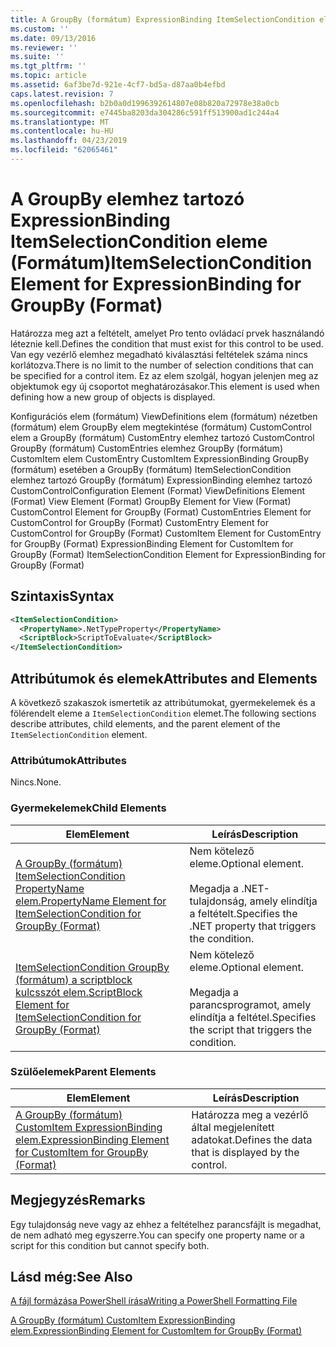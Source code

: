 ```yaml
---
title: A GroupBy (formátum) ExpressionBinding ItemSelectionCondition eleme |} A Microsoft Docs
ms.custom: ''
ms.date: 09/13/2016
ms.reviewer: ''
ms.suite: ''
ms.tgt_pltfrm: ''
ms.topic: article
ms.assetid: 6af3be7d-921e-4cf7-bd5a-d87aa0b4efbd
caps.latest.revision: 7
ms.openlocfilehash: b2b0a0d1996392614807e08b820a72978e38a0cb
ms.sourcegitcommit: e7445ba8203da304286c591ff513900ad1c244a4
ms.translationtype: MT
ms.contentlocale: hu-HU
ms.lasthandoff: 04/23/2019
ms.locfileid: "62065461"
---
```

# <a name="itemselectioncondition-element-for-expressionbinding-for-groupby-format"></a><span data-ttu-id="083b3-102">A GroupBy elemhez tartozó ExpressionBinding ItemSelectionCondition eleme (Formátum)</span><span class="sxs-lookup"><span data-stu-id="083b3-102">ItemSelectionCondition Element for ExpressionBinding for GroupBy (Format)</span></span>

<span data-ttu-id="083b3-103">Határozza meg azt a feltételt, amelyet Pro tento ovládací prvek használandó léteznie kell.</span><span class="sxs-lookup"><span data-stu-id="083b3-103">Defines the condition that must exist for this control to be used.</span></span> <span data-ttu-id="083b3-104">Van egy vezérlő elemhez megadható kiválasztási feltételek száma nincs korlátozva.</span><span class="sxs-lookup"><span data-stu-id="083b3-104">There is no limit to the number of selection conditions that can be specified for a control item.</span></span> <span data-ttu-id="083b3-105">Ez az elem szolgál, hogyan jelenjen meg az objektumok egy új csoportot meghatározásakor.</span><span class="sxs-lookup"><span data-stu-id="083b3-105">This element is used when defining how a new group of objects is displayed.</span></span>

<span data-ttu-id="083b3-106">Konfigurációs elem (formátum) ViewDefinitions elem (formátum) nézetben (formátum) elem GroupBy elem megtekintése (formátum) CustomControl elem a GroupBy (formátum) CustomEntry elemhez tartozó CustomControl GroupBy (formátum) CustomEntries elemhez GroupBy (formátum) CustomItem elem CustomEntry CustomItem ExpressionBinding GroupBy (formátum) esetében a GroupBy (formátum) ItemSelectionCondition elemhez tartozó GroupBy (formátum) ExpressionBinding elemhez tartozó CustomControl</span><span class="sxs-lookup"><span data-stu-id="083b3-106">Configuration Element (Format) ViewDefinitions Element (Format) View Element (Format) GroupBy Element for View (Format) CustomControl Element for GroupBy (Format) CustomEntries Element for CustomControl for GroupBy (Format) CustomEntry Element for CustomControl for GroupBy (Format) CustomItem Element for CustomEntry for GroupBy (Format) ExpressionBinding Element for CustomItem for GroupBy (Format) ItemSelectionCondition Element for ExpressionBinding for GroupBy (Format)</span></span>

## <a name="syntax"></a><span data-ttu-id="083b3-107">Szintaxis</span><span class="sxs-lookup"><span data-stu-id="083b3-107">Syntax</span></span>

```xml
<ItemSelectionCondition>
  <PropertyName>.NetTypeProperty</PropertyName>
  <ScriptBlock>ScriptToEvaluate</ScriptBlock>
</ItemSelectionCondition>
```

## <a name="attributes-and-elements"></a><span data-ttu-id="083b3-108">Attribútumok és elemek</span><span class="sxs-lookup"><span data-stu-id="083b3-108">Attributes and Elements</span></span>

<span data-ttu-id="083b3-109">A következő szakaszok ismertetik az attribútumokat, gyermekelemek és a fölérendelt eleme a `ItemSelectionCondition` elemet.</span><span class="sxs-lookup"><span data-stu-id="083b3-109">The following sections describe attributes, child elements, and the parent element of the `ItemSelectionCondition` element.</span></span>

### <a name="attributes"></a><span data-ttu-id="083b3-110">Attribútumok</span><span class="sxs-lookup"><span data-stu-id="083b3-110">Attributes</span></span>

<span data-ttu-id="083b3-111">Nincs.</span><span class="sxs-lookup"><span data-stu-id="083b3-111">None.</span></span>

### <a name="child-elements"></a><span data-ttu-id="083b3-112">Gyermekelemek</span><span class="sxs-lookup"><span data-stu-id="083b3-112">Child Elements</span></span>

|<span data-ttu-id="083b3-113">Elem</span><span class="sxs-lookup"><span data-stu-id="083b3-113">Element</span></span>|<span data-ttu-id="083b3-114">Leírás</span><span class="sxs-lookup"><span data-stu-id="083b3-114">Description</span></span>|
|-------------|-----------------|
|[<span data-ttu-id="083b3-115">A GroupBy (formátum) ItemSelectionCondition PropertyName elem.</span><span class="sxs-lookup"><span data-stu-id="083b3-115">PropertyName Element for ItemSelectionCondition for GroupBy (Format)</span></span>](./propertyname-element-for-itemselectioncondition-for-groupby-format.md)|<span data-ttu-id="083b3-116">Nem kötelező eleme.</span><span class="sxs-lookup"><span data-stu-id="083b3-116">Optional element.</span></span><br /><br /> <span data-ttu-id="083b3-117">Megadja a .NET-tulajdonság, amely elindítja a feltételt.</span><span class="sxs-lookup"><span data-stu-id="083b3-117">Specifies the .NET property that triggers the condition.</span></span>|
|[<span data-ttu-id="083b3-118">ItemSelectionCondition GroupBy (formátum) a scriptblock kulcsszót elem.</span><span class="sxs-lookup"><span data-stu-id="083b3-118">ScriptBlock Element for ItemSelectionCondition for GroupBy (Format)</span></span>](./scriptblock-element-for-itemselectioncondition-for-groupby-format.md)|<span data-ttu-id="083b3-119">Nem kötelező eleme.</span><span class="sxs-lookup"><span data-stu-id="083b3-119">Optional element.</span></span><br /><br /> <span data-ttu-id="083b3-120">Megadja a parancsprogramot, amely elindítja a feltétel.</span><span class="sxs-lookup"><span data-stu-id="083b3-120">Specifies the script that triggers the condition.</span></span>|

### <a name="parent-elements"></a><span data-ttu-id="083b3-121">Szülőelemek</span><span class="sxs-lookup"><span data-stu-id="083b3-121">Parent Elements</span></span>

|<span data-ttu-id="083b3-122">Elem</span><span class="sxs-lookup"><span data-stu-id="083b3-122">Element</span></span>|<span data-ttu-id="083b3-123">Leírás</span><span class="sxs-lookup"><span data-stu-id="083b3-123">Description</span></span>|
|-------------|-----------------|
|[<span data-ttu-id="083b3-124">A GroupBy (formátum) CustomItem ExpressionBinding elem.</span><span class="sxs-lookup"><span data-stu-id="083b3-124">ExpressionBinding Element for CustomItem for GroupBy (Format)</span></span>](./expressionbinding-element-for-customitem-for-groupby-format.md)|<span data-ttu-id="083b3-125">Határozza meg a vezérlő által megjelenített adatokat.</span><span class="sxs-lookup"><span data-stu-id="083b3-125">Defines the data that is displayed by the control.</span></span>|

## <a name="remarks"></a><span data-ttu-id="083b3-126">Megjegyzés</span><span class="sxs-lookup"><span data-stu-id="083b3-126">Remarks</span></span>

<span data-ttu-id="083b3-127">Egy tulajdonság neve vagy az ehhez a feltételhez parancsfájlt is megadhat, de nem adható meg egyszerre.</span><span class="sxs-lookup"><span data-stu-id="083b3-127">You can specify one property name or a script for this condition but cannot specify both.</span></span>

## <a name="see-also"></a><span data-ttu-id="083b3-128">Lásd még:</span><span class="sxs-lookup"><span data-stu-id="083b3-128">See Also</span></span>

[<span data-ttu-id="083b3-129">A fájl formázása PowerShell írása</span><span class="sxs-lookup"><span data-stu-id="083b3-129">Writing a PowerShell Formatting File</span></span>](./writing-a-powershell-formatting-file.md)

[<span data-ttu-id="083b3-130">A GroupBy (formátum) CustomItem ExpressionBinding elem.</span><span class="sxs-lookup"><span data-stu-id="083b3-130">ExpressionBinding Element for CustomItem for GroupBy (Format)</span></span>](./expressionbinding-element-for-customitem-for-groupby-format.md)
